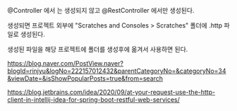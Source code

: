 


@Controller 에서 는 생성되지 않고 @RestController 에서만 생성된다. 

생성되면 프로젝트 외부에 "Scratches and Consoles > Scratches" 폴더에 .http 파일로 생성된다.

생성된 파일을 해당 프로젝트에 폴더를 생성후에 옮겨서 사용하면 된다.

https://blog.naver.com/PostView.naver?blogId=rinjyu&logNo=222157012432&parentCategoryNo=&categoryNo=34&viewDate=&isShowPopularPosts=true&from=search


https://blog.jetbrains.com/idea/2020/09/at-your-request-use-the-http-client-in-intellij-idea-for-spring-boot-restful-web-services/
